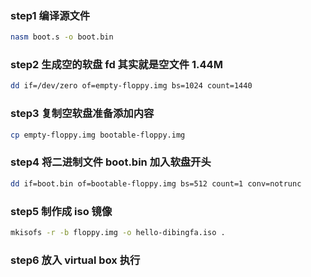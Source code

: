 ### step1 编译源文件

```sh
nasm boot.s -o boot.bin
```

### step2 生成空的软盘 fd 其实就是空文件 1.44M

```sh
dd if=/dev/zero of=empty-floppy.img bs=1024 count=1440
```

### step3 复制空软盘准备添加内容

```sh
cp empty-floppy.img bootable-floppy.img
```

### step4 将二进制文件 boot.bin 加入软盘开头

```sh
dd if=boot.bin of=bootable-floppy.img bs=512 count=1 conv=notrunc
```

### step5 制作成 iso 镜像

```sh
mkisofs -r -b floppy.img -o hello-dibingfa.iso .
```

### step6 放入 virtual box 执行
